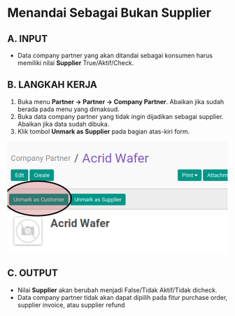 # Menandai Sebagai Bukan Supplier

## A. INPUT

* Data company partner yang akan ditandai sebagai konsumen harus memiliki nilai **Supplier** True/Aktif/Check.

## B. LANGKAH KERJA

1. Buka menu **Partner -> Partner -> Company Partner**. Abaikan jika sudah berada pada menu yang dimaksud.
2. Buka data company partner yang tidak ingin dijadikan sebagai supplier. Abaikan jika data sudah dibuka.
3. Klik tombol **Unmark as Supplier** pada bagian atas-kiri form.

![](../img/company-partner/tombol-unmark-as-customer.png)

## C. OUTPUT

* Nilai **Supplier** akan berubah menjadi False/Tidak Aktif/Tidak dicheck.
* Data company partner tidak akan dapat dipilih pada fitur purchase order, supplier invoice, atau supplier refund
